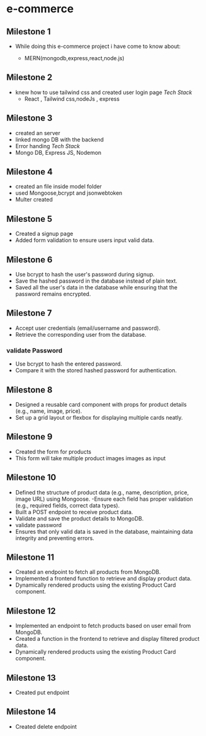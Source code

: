 ﻿# e-commerce
## Milestone 1

- While doing this e-commerce project i have come to know about:
  
   - MERN(mongodb,express,react,node.js)


## Milestone 2

- knew how to use tailwind css and created user login page
  *Tech Stack*
  - React , Tailwind css,nodeJs , express

## Milestone 3

- created an server
- linked mongo DB with the backend
- Error handing 
  *Tech Stack*
- Mongo DB, Express JS, Nodemon

## Milestone 4

- created an file inside model folder
- used Mongoose,bcrypt and jsonwebtoken
- Multer created


## Milestone 5

- Created a signup page
- Added form validation to ensure users input valid data.

## Milestone 6

- Use bcrypt to hash the user's password during signup.
- Save the hashed password in the database instead of plain text.
- Saved all the user's data in the database while ensuring that the password remains encrypted.
## Milestone 7
- Accept user credentials (email/username and password).
- Retrieve the corresponding user from the database.
### validate Password
- Use bcrypt to hash the entered password.
- Compare it with the stored hashed password for authentication.
## Milestone 8
- Designed a reusable card component with props for product details (e.g., name, image, price).
- Set up a grid layout or flexbox for displaying multiple cards neatly.
## Milestone 9
- Created the form for products
- This form will take multiple product images images as input
## Milestone 10
- Defined the structure of product data (e.g., name, description, price, image URL) using Mongoose. -Ensure each field has proper validation (e.g., required fields, correct data types).
- Built a POST endpoint to receive product data.
- Validate and save the product details to MongoDB.
- validate password
- Ensures that only valid data is saved in the database, maintaining data integrity and preventing errors.
## Milestone 11
- Created an endpoint to fetch all products from MongoDB.
- Implemented a frontend function to retrieve and display product data.
- Dynamically rendered products using the existing Product Card component.
## Milestone 12
- Implemented an endpoint to fetch products based on user email from MongoDB.
- Created a function in the frontend to retrieve and display filtered product data.
- Dynamically rendered products using the existing Product Card component.
## Milestone 13
- Created put endpoint
## Milestone 14
- Created delete endpoint
